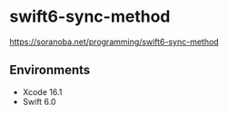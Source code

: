 swift6-sync-method
===

https://soranoba.net/programming/swift6-sync-method

## Environments

- Xcode 16.1
- Swift 6.0
